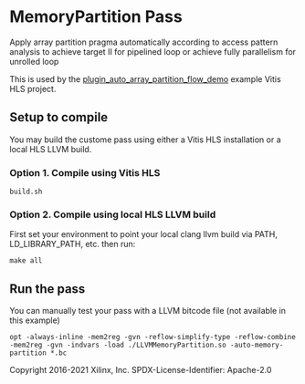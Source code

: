 # MemoryPartition Pass
Apply array partition pragma automatically according to access pattern analysis
to achieve target II for pipelined loop or achieve fully parallelism
for unrolled loop

This is used by the [plugin_auto_array_partition_flow_demo](../../vitis_hls_examples/plugin_auto_array_partition_flow_demo) example Vitis HLS project.

## Setup to compile
You may build the custome pass using either a Vitis HLS installation or a local HLS LLVM build.

### Option 1. Compile using Vitis HLS
```
build.sh
```

### Option 2. Compile using local HLS LLVM build
First set your environment to point your local clang llvm build via PATH, LD_LIBRARY_PATH, etc. then run:
```
make all
```

## Run the pass
You can manually test your pass with a LLVM bitcode file (not available in this example)
```
opt -always-inline -mem2reg -gvn -reflow-simplify-type -reflow-combine -mem2reg -gvn -indvars -load ./LLVMMemoryPartition.so -auto-memory-partition *.bc
```

Copyright 2016-2021 Xilinx, Inc.
SPDX-License-Identifier: Apache-2.0
